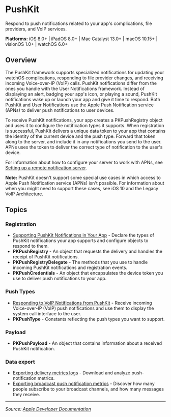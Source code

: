 # PushKit

Respond to push notifications related to your app's complications, file providers, and VoIP services.

**Platforms:** iOS 8.0+ | iPadOS 8.0+ | Mac Catalyst 13.0+ | macOS 10.15+ | visionOS 1.0+ | watchOS 6.0+

## Overview

The PushKit framework supports specialized notifications for updating your watchOS complications, responding to file provider changes, and receiving incoming Voice-over-IP (VoIP) calls. PushKit notifications differ from the ones you handle with the User Notifications framework. Instead of displaying an alert, badging your app's icon, or playing a sound, PushKit notifications wake up or launch your app and give it time to respond. Both PushKit and User Notifications use the Apple Push Notification service (APNs) to deliver push notifications to user devices.

To receive PushKit notifications, your app creates a PKPushRegistry object and uses it to configure the notification types it supports. When registration is successful, PushKit delivers a unique data token to your app that contains the identity of the current device and the push type. Forward that token along to the server, and include it in any notifications you send to the user. APNs uses the token to deliver the correct type of notification to the user's device.

For information about how to configure your server to work with APNs, see [Setting up a remote notification server](https://developer.apple.com/documentation/usernotifications/setting_up_a_remote_notification_server).

**Note:** PushKit doesn't support some special use cases in which access to Apple Push Notification service (APNs) isn't possible. For information about when you might need to support these cases, see iOS 10 and the Legacy VoIP Architecture.

## Topics

### Registration

- [Supporting PushKit Notifications in Your App](https://developer.apple.com/documentation/pushkit/supporting_pushkit_notifications_in_your_app) - Declare the types of PushKit notifications your app supports and configure objects to respond to them.
- **PKPushRegistry** - An object that requests the delivery and handles the receipt of PushKit notifications.
- **PKPushRegistryDelegate** - The methods that you use to handle incoming PushKit notifications and registration events.
- **PKPushCredentials** - An object that encapsulates the device token you use to deliver push notifications to your app.

### Push Types

- [Responding to VoIP Notifications from PushKit](https://developer.apple.com/documentation/pushkit/responding_to_voip_notifications_from_pushkit) - Receive incoming Voice-over-IP (VoIP) push notifications and use them to display the system call interface to the user.
- **PKPushType** - Constants reflecting the push types you want to support.

### Payload

- **PKPushPayload** - An object that contains information about a received PushKit notification.

### Data export

- [Exporting delivery metrics logs](https://developer.apple.com/documentation/pushkit/exporting_delivery_metrics_logs) - Download and analyze push-notification metrics.
- [Exporting broadcast push notification metrics](https://developer.apple.com/documentation/pushkit/exporting_broadcast_push_notification_metrics) - Discover how many people subscribe to your broadcast channels, and how many messages they receive.

---

*Source: [Apple Developer Documentation](https://developer.apple.com/documentation/PushKit)*